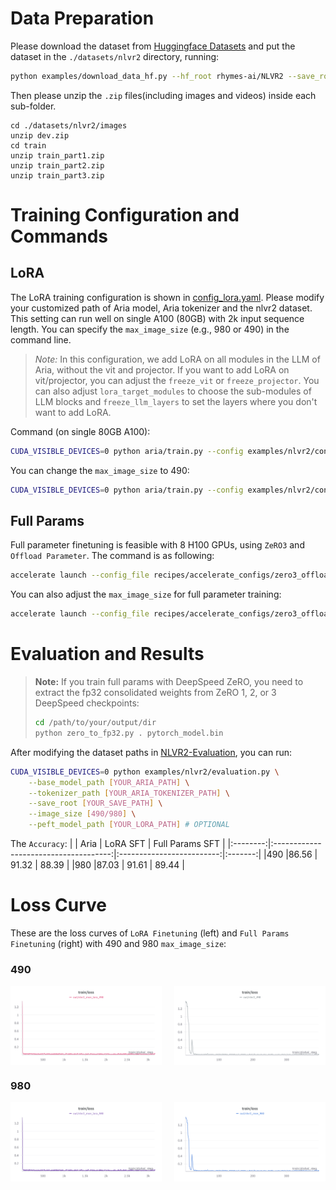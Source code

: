 # Data Preparation
Please download the dataset from [Huggingface Datasets](https://huggingface.co/datasets/rhymes-ai/NLVR2/tree/main) and put the dataset in the `./datasets/nlvr2` directory, running:
```bash
python examples/download_data_hf.py --hf_root rhymes-ai/NLVR2 --save_root ./datasets/nlvr2
```

Then please unzip the `.zip` files(including images and videos) inside each sub-folder.
```
cd ./datasets/nlvr2/images
unzip dev.zip
cd train
unzip train_part1.zip
unzip train_part2.zip
unzip train_part3.zip
```


# Training Configuration and Commands

## LoRA
The LoRA training configuration is shown in [config_lora.yaml](../../examples/nlvr2/config_lora.yaml). Please modify your customized path of Aria model, Aria tokenizer and the nlvr2 dataset. This setting can run well on single A100 (80GB) with 2k input sequence length. You can specify the `max_image_size` (e.g., 980 or 490) in the command line.

> *Note:* In this configuration, we add LoRA on all modules in the LLM of Aria, without the vit and projector. If you want to add LoRA on vit/projector, you can adjust the `freeze_vit` or `freeze_projector`. You can also adjust `lora_target_modules` to choose the sub-modules of LLM blocks and `freeze_llm_layers` to set the layers where you don't want to add LoRA.

Command (on single 80GB A100):
```bash
CUDA_VISIBLE_DEVICES=0 python aria/train.py --config examples/nlvr2/config_lora.yaml --max_image_size 980 --output_dir [YOUR_OUT_DIR]
```

You can change the `max_image_size` to 490:
```bash
CUDA_VISIBLE_DEVICES=0 python aria/train.py --config examples/nlvr2/config_lora.yaml --max_image_size 490 --output_dir [YOUR_OUT_DIR]
```

## Full Params
Full parameter finetuning is feasible with 8 H100 GPUs, using `ZeRO3` and `Offload Parameter`. The command is as following:
```bash
accelerate launch --config_file recipes/accelerate_configs/zero3_offload.yaml aria/train.py --config examples/nlvr2/config_full.yaml --max_image_size 980 --output_dir [YOUR_OUT_DIR]
```

You can also adjust the `max_image_size` for full parameter training:
```bash
accelerate launch --config_file recipes/accelerate_configs/zero3_offload.yaml aria/train.py --config examples/nlvr2/config_full.yaml --max_image_size 490 --output_dir [YOUR_OUT_DIR]
```

# Evaluation and Results
> **Note:** If you train full params with DeepSpeed ZeRO, you need to extract the fp32 consolidated weights from ZeRO 1, 2, or 3 DeepSpeed checkpoints:
> ```bash
> cd /path/to/your/output/dir
> python zero_to_fp32.py . pytorch_model.bin
> ```

After modifying the dataset paths in [NLVR2-Evaluation](../../examples/nlvr2/evaluation.py#L45), you can run:
```bash
CUDA_VISIBLE_DEVICES=0 python examples/nlvr2/evaluation.py \
    --base_model_path [YOUR_ARIA_PATH] \
    --tokenizer_path [YOUR_ARIA_TOKENIZER_PATH] \
    --save_root [YOUR_SAVE_PATH] \
    --image_size [490/980] \
    --peft_model_path [YOUR_LORA_PATH] # OPTIONAL
```

The `Accuracy`:
|        | Aria                           | LoRA SFT               | Full Params SFT  |
|:--------:|:-------------------------------------:|:-------------------------:|:-------:|
|490 |86.56 | 91.32 | 88.39 |
|980 |87.03 | 91.61 | 89.44 |

# Loss Curve
These are the loss curves of `LoRA Finetuning` (left) and `Full Params Finetuning` (right) with 490 and 980 `max_image_size`:

### 490
<div style="display: flex; justify-content: space-between;">
    <img src="../../assets/nlvr2_loss_490_lora.png" alt="Left Image" style="width: 48%;">
    <img src="../../assets/nlvr2_loss_490_full.png" alt="Right Image" style="width: 48%;">
</div>

### 980
<div style="display: flex; justify-content: space-between;">
    <img src="../../assets/nlvr2_loss_980_lora.png" alt="Left Image" style="width: 48%;">
    <img src="../../assets/nlvr2_loss_980_full.png" alt="Right Image" style="width: 48%;">
</div>
